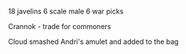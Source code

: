 

18 javelins
6 scale male
6 war picks

Crannok - trade for commoners

Cloud smashed Andri's amulet and added to the bag



